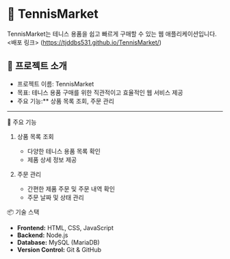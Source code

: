 # 🎾 TennisMarket

TennisMarket는 테니스 용품을 쉽고 빠르게 구매할 수 있는 웹 애플리케이션입니다.  
<배포 링크> (https://tjddbs531.github.io/TennisMarket/)
## 🚀 프로젝트 소개

- 프로젝트 이름: TennisMarket
- 목표: 테니스 용품 구매를 위한 직관적이고 효율적인 웹 서비스 제공
- 주요 기능:** 상품 목록 조회, 주문 관리

---

 🔑 주요 기능

1. 상품 목록 조회  
   - 다양한 테니스 용품 목록 확인  
   - 제품 상세 정보 제공

2. 주문 관리
   - 간편한 제품 주문 및 주문 내역 확인  
   - 주문 날짜 및 상태 관리

📦 기술 스택

- **Frontend:** HTML, CSS, JavaScript
- **Backend:** Node.js
- **Database:** MySQL (MariaDB)
- **Version Control:** Git & GitHub
